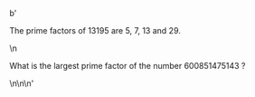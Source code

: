 b'<p>The prime factors of 13195 are 5, 7, 13 and 29.</p>\n<p>What is the largest prime factor of the number 600851475143 ?</p>\n\n\n'
